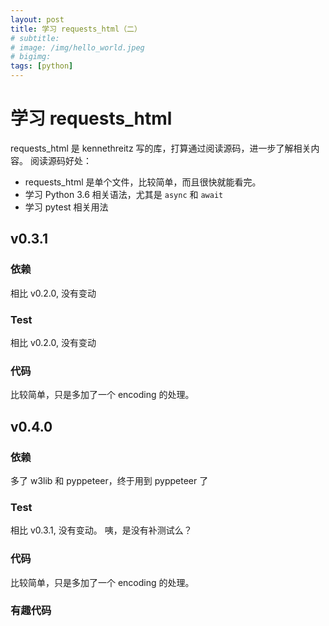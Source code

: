 ```yaml
---
layout: post
title: 学习 requests_html（二）
# subtitle: 
# image: /img/hello_world.jpeg
# bigimg:
tags: [python]
---
```


# 学习 requests_html

requests_html 是 kennethreitz 写的库，打算通过阅读源码，进一步了解相关内容。
阅读源码好处：

* requests_html 是单个文件，比较简单，而且很快就能看完。
* 学习 Python 3.6 相关语法，尤其是 `async` 和 `await`
* 学习 pytest 相关用法

## v0.3.1

### 依赖

相比 v0.2.0, 没有变动

### Test

相比 v0.2.0, 没有变动

### 代码

比较简单，只是多加了一个 encoding 的处理。

## v0.4.0

### 依赖

多了 w3lib 和 pyppeteer，终于用到 pyppeteer 了

### Test

相比 v0.3.1, 没有变动。 咦，是没有补测试么？

### 代码

比较简单，只是多加了一个 encoding 的处理。

### 有趣代码